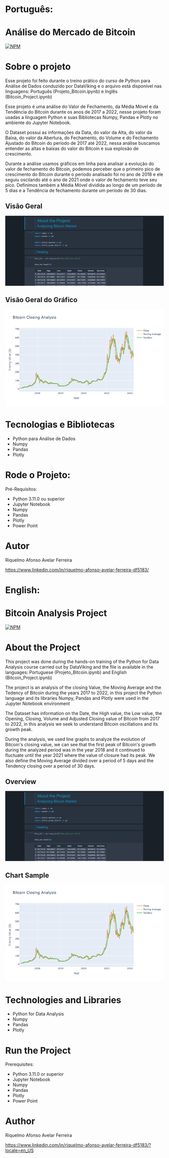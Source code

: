 # Português:
# Análise do Mercado de Bitcoin
[![NPM](https://img.shields.io/npm/l/react)](https://github.com/RiquelmoFerreira/DataAnalysisBitcoinProject/blob/main/LICENSE)

# Sobre o projeto

Esse projeto foi feito durante o treino prático do curso de Python para Análise de Dados conduzido por DataViking e o arquivo está disponível nas linguagens: Português (Projeto_Bitcoin.ipynb) e Inglês (Bitcoin_Project.ipynb)

Esse projeto é uma análise do Valor de Fechamento, da Média Móvel e da Tendência do Bitcoin durante os anos de 2017 a 2022, nesse projeto foram usadas a linguagem Python e suas Bibliotecas Numpy, Pandas e Plotly no ambiente do Jupyter Notebook.

O Dataset possui as informações da Data, do valor da Alta, do valor da Baixa, do valor da Abertura, do Fechamento, do Volume e do Fechamento Ajustado do Bitcoin do período de 2017 até 2022, nessa análise buscamos entender as altas e baixas do valor do Bitcoin e sua explosão de crescimento.

Durante a análise usamos gráficos em linha para analisar a evolução do valor de fechamento do Bitcoin, podemos perceber que o primeiro pico de crescimento do Bitcoin durante o período analisado foi no ano de 2018 e ele seguiu oscilando até o ano de 2021 onde o valor de fechamento teve seu pico. Definimos também a Média Móvel dividida ao longo de um período de 5 dias e a Tendência de fechamento durante um período de 30 dias.

## Visão Geral
![VisaoGeral](https://github.com/RiquelmoFerreira/Images/blob/main/1.png)

## Visão Geral do Gráfico
![GraficoGeral](https://github.com/RiquelmoFerreira/Images/blob/main/2.png)

# Tecnologias e Bibliotecas
- Python para Análise de Dados
- Numpy
- Pandas
- Plotly

# Rode o Projeto:
Pré-Requisitos:
- Python 3.11.0 ou superior
- Jupyter Notebook
- Numpy
- Pandas
- Plotly
- Power Point

# Autor
Riquelmo Afonso Avelar Ferreira

https://www.linkedin.com/in/riquelmo-afonso-avelar-ferreira-df5183/

#

# English:
# Bitcoin Analysis Project
[![NPM](https://img.shields.io/npm/l/react)](https://github.com/RiquelmoFerreira/DataAnalysisBitcoinProject/blob/main/LICENSE)

# About the Project

This project was done during the hands-on training of the Python for Data Analysis course carried out by DataViking and the file is available in the languages: Portuguese (Projeto_Bitcoin.ipynb) and English (Bitcoin_Project.ipynb)

The project is an analysis of the closing Value, the Moving Average and the Tedency of Bitcoin during the years 2017 to 2022, in this project the Python language and its libraries Numpy, Pandas and Plotly were used in the Jupyter Notebook environment

The Dataset has information on the Date, the High value, the Low value, the Opening, Closing, Volume and Adjusted Closing value of Bitcoin from 2017 to 2022, in this analysis we seek to understand Bitcoin oscillations and its growth peak.

During the analysis, we used line graphs to analyze the evolution of Bitcoin's closing value, we can see that the first peak of Bitcoin's growth during the analyzed period was in the year 2018 and it continued to fluctuate until the year 2021 where the value of closure had its peak. We also define the Moving Average divided over a period of 5 days and the Tendency closing over a period of 30 days.

## Overview
![InitialVision](https://github.com/RiquelmoFerreira/Images/blob/main/1.png)

## Chart Sample
![ChartSample](https://github.com/RiquelmoFerreira/Images/blob/main/2.png)

# Technologies and Libraries

- Python for Data Analysis
- Numpy
- Pandas
- Plotly

# Run the Project
Prerequisites:
- Python 3.11.0 or superior
- Jupyter Notebook
- Numpy
- Pandas
- Plotly
- Power Point

# Author
Riquelmo Afonso Avelar Ferreira

https://www.linkedin.com/in/riquelmo-afonso-avelar-ferreira-df5183/?locale=en_US
#

